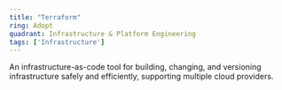 ```yaml
---
title: "Terraform"
ring: Adopt
quadrant: Infrastructure & Platform Engineering
tags: ['Infrastructure']
---
```

An infrastructure-as-code tool for building, changing, and versioning infrastructure safely and efficiently, supporting multiple cloud providers.
